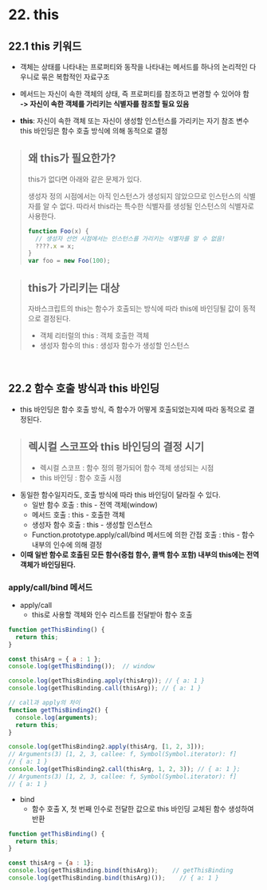 # 22. this

## 22.1 this 키워드
- 객체는 상태를 나타내는 프로퍼티와 동작을 나타내는 메서드를 하나의 논리적인 다우니로 묶은 복합적인 자료구조
- 메서드는 자신이 속한 객체의 상태, 즉 프로퍼티를 참조하고 변경할 수 있어야 함
  <br> **-> 자신이 속한 객체를 가리키는 식별자를 참조할 필요 있음**

- **this**: 자신이 속한 객체 또는 자신이 생성할 인스턴스를 가리키는 자기 참조 변수
  <br>this 바인딩은 함수 호출 방식에 의해 동적으로 결정

> ## 왜 this가 필요한가?
> this가 없다면 아래와 같은 문제가 있다.
> 
> 생성자 정의 시점에서는 아직 인스턴스가 생성되지 않았으므로 인스턴스의 식별자를 알 수 없다.
> 따라서 this라는 특수한 식별자를 생성될 인스턴스의 식별자로 사용한다.
> ```javascript
> function Foo(x) {
>   // 생성자 선언 시점에서는 인스턴스를 가리키는 식별자를 알 수 없음!
>   ????.x = x;
> }
> var foo = new Foo(100);
> ```

> ## this가 가리키는 대상
> 자바스크립트의 this는 함수가 호출되는 방식에 따라 this에 바인딩될 값이 동적으로 결정된다.
> - 객체 리터럴의 this : 객체 호출한 객체
> - 생성자 함수의 this : 생성자 함수가 생성할 인스턴스

<br>

## 22.2 함수 호출 방식과 this 바인딩
- this 바인딩은 함수 호출 방식, 즉 함수가 어떻게 호출되었는지에 따라 동적으로 결정된다.

> ## 렉시컬 스코프와 this 바인딩의 결정 시기
> - 렉시컬 스코프 : 함수 정의 평가되어 함수 객체 생성되는 시점
> - this 바인딩 : 함수 호출 시점

- 동일한 함수일지라도, 호출 방식에 따라 this 바인딩이 달라질 수 있다.
  - 일반 함수 호출 : this - 전역 객체(window)
  - 메서드 호출 : this - 호출한 객체
  - 생성자 함수 호출 : this - 생성할 인스턴스
  - Function.prototype.apply/call/bind 메서드에 의한 간접 호출 : this - 함수 내부의 인수에 의해 결정
- **이때 일반 함수로 호출된 모든 함수(중첩 함수, 콜백 함수 포함) 내부의 this에는 전역 객체가 바인딩된다.**

### apply/call/bind 메서드
- apply/call
  - this로 사용할 객체와 인수 리스트를 전달받아 함수 호출
```javascript
function getThisBinding() {
  return this;
}

const thisArg = { a : 1 };
console.log(getThisBinding());  // window

console.log(getThisBinding.apply(thisArg)); // { a: 1 }
console.log(getThisBinding.call(thisArg)); // { a: 1 }

// call과 apply의 차이
function getThisBinding2() {
  console.log(arguments);
  return this;
}

console.log(getThisBinding2.apply(thisArg, [1, 2, 3]));
// Arguments(3) [1, 2, 3, callee: f, Symbol(Symbol.iterator): f]
// { a: 1 }
console.log(getThisBinding2.call(thisArg, 1, 2, 3)); // { a: 1 };
// Arguments(3) [1, 2, 3, callee: f, Symbol(Symbol.iterator): f]
// { a: 1 }
```
- bind
  - 함수 호출 X,  첫 번째 인수로 전달한 값으로 this 바인딩 교체된 함수 생성하여 반환
```javascript
function getThisBinding() {
  return this;
}

const thisArg = {a : 1};
console.log(getThisBinding.bind(thisArg));    // getThisBinding
console.log(getThisBinding.bind(thisArg)());    // { a: 1 }
```